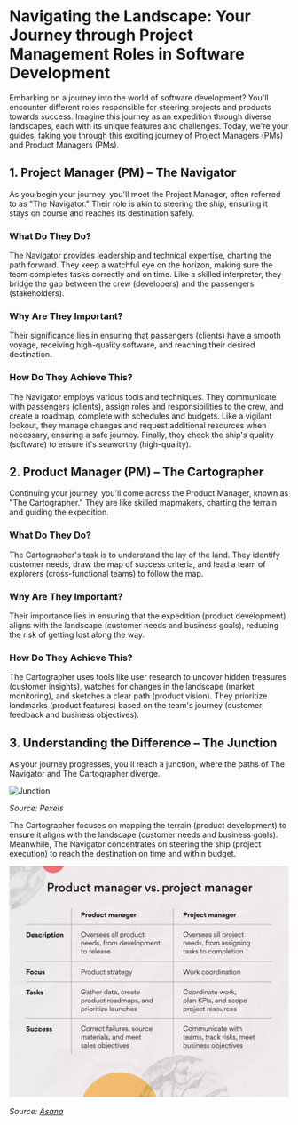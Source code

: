 # Navigating the Landscape: Your Journey through Project Management Roles in Software Development

Embarking on a journey into the world of software development? You'll encounter different roles responsible for steering projects and products towards success. Imagine this journey as an expedition through diverse landscapes, each with its unique features and challenges. Today, we're your guides, taking you through this exciting journey of Project Managers (PMs) and Product Managers (PMs).

## 1. Project Manager (PM) – The Navigator

As you begin your journey, you'll meet the Project Manager, often referred to as "The Navigator." Their role is akin to steering the ship, ensuring it stays on course and reaches its destination safely.

### What Do They Do?
The Navigator provides leadership and technical expertise, charting the path forward. They keep a watchful eye on the horizon, making sure the team completes tasks correctly and on time. Like a skilled interpreter, they bridge the gap between the crew (developers) and the passengers (stakeholders).

### Why Are They Important?
Their significance lies in ensuring that passengers (clients) have a smooth voyage, receiving high-quality software, and reaching their desired destination.

### How Do They Achieve This?
The Navigator employs various tools and techniques. They communicate with passengers (clients), assign roles and responsibilities to the crew, and create a roadmap, complete with schedules and budgets. Like a vigilant lookout, they manage changes and request additional resources when necessary, ensuring a safe journey. Finally, they check the ship's quality (software) to ensure it's seaworthy (high-quality).

## 2. Product Manager (PM) – The Cartographer

Continuing your journey, you'll come across the Product Manager, known as "The Cartographer." They are like skilled mapmakers, charting the terrain and guiding the expedition.

### What Do They Do?
The Cartographer's task is to understand the lay of the land. They identify customer needs, draw the map of success criteria, and lead a team of explorers (cross-functional teams) to follow the map.

### Why Are They Important?
Their importance lies in ensuring that the expedition (product development) aligns with the landscape (customer needs and business goals), reducing the risk of getting lost along the way.

### How Do They Achieve This?
The Cartographer uses tools like user research to uncover hidden treasures (customer insights), watches for changes in the landscape (market monitoring), and sketches a clear path (product vision). They prioritize landmarks (product features) based on the team's journey (customer feedback and business objectives).

## 3. Understanding the Difference – The Junction

As your journey progresses, you'll reach a junction, where the paths of The Navigator and The Cartographer diverge.

![Junction](https://images.pexels.com/photos/13789645/pexels-photo-13789645.jpeg?auto=compress&cs=tinysrgb&w=1260&h=750&dpr=2)

_Source: Pexels_

The Cartographer focuses on mapping the terrain (product development) to ensure it aligns with the landscape (customer needs and business goals). Meanwhile, The Navigator concentrates on steering the ship (project execution) to reach the destination on time and within budget.

![PM vs PM](pm_vs_pm.webp)

_Source:_ [_Asana_](https://asana.com/resources/product-manager-vs-project-manager)
